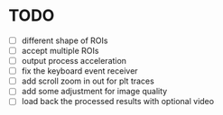 # TODO 
- [ ] different shape of ROIs
- [ ] accept multiple ROIs
- [ ] output process acceleration
- [ ] fix the keyboard event receiver
- [ ] add scroll zoom in out for plt traces
- [ ] add some adjustment for image quality
- [ ] load back the processed results with optional video
